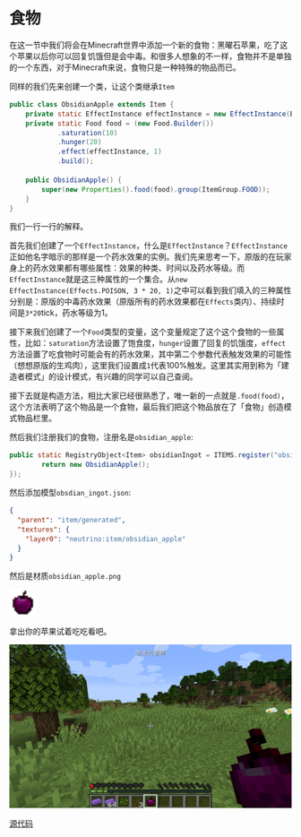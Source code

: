 # 食物

在这一节中我们将会在Minecraft世界中添加一个新的食物：黑曜石苹果，吃了这个苹果以后你可以回复饥饿但是会中毒。和很多人想象的不一样，食物并不是单独的一个东西，对于Minecraft来说，食物只是一种特殊的物品而已。

同样的我们先来创建一个类，让这个类继承`Item`

```java
public class ObsidianApple extends Item {
    private static EffectInstance effectInstance = new EffectInstance(Effects.POISON, 3 * 20, 1);
    private static Food food = (new Food.Builder())
            .saturation(10)
            .hunger(20)
            .effect(effectInstance, 1)
            .build();

    public ObsidianApple() {
        super(new Properties().food(food).group(ItemGroup.FOOD));
    }
}

```

我们一行一行的解释。

首先我们创建了一个`EffectInstance`，什么是`EffectInstance`？`EffectInstance`正如他名字暗示的那样是一个药水效果的实例。我们先来思考一下，原版的在玩家身上的药水效果都有哪些属性：效果的种类、时间以及药水等级。而`EffectInstance`就是这三种属性的一个集合。从`new EffectInstance(Effects.POISON, 3 * 20, 1)`之中可以看到我们填入的三种属性分别是：原版的中毒药水效果（原版所有的药水效果都在`Effects`类内）、持续时间是`3*20`tick，药水等级为1。

接下来我们创建了一个`Food`类型的变量，这个变量规定了这个这个食物的一些属性，比如：`saturation`方法设置了饱食度，`hunger`设置了回复的饥饿度，`effect`方法设置了吃食物时可能会有的药水效果，其中第二个参数代表触发效果的可能性（想想原版的生鸡肉），这里我们设置成`1`代表100%触发。这里其实用到称为「建造者模式」的设计模式，有兴趣的同学可以自己查阅。

接下去就是构造方法，相比大家已经很熟悉了，唯一新的一点就是`.food(food)`，这个方法表明了这个物品是一个食物，最后我们把这个物品放在了「食物」创造模式物品栏里。

然后我们注册我们的食物，注册名是`obsidian_apple`:

```java
public static RegistryObject<Item> obsidianIngot = ITEMS.register("obsidian_apple", () -> {
        return new ObsidianApple();
});
```

然后添加模型`obsdian_ingot.json`:

```json
{
  "parent": "item/generated",
  "textures": {
    "layer0": "neutrino:item/obsidian_apple"
  }
}
```

然后是材质`obsidian_apple.png`

<img src="food.assets/obsidian_apple.png" alt="obsidian_apple" style="zoom:300%;" />

拿出你的苹果试着吃吃看吧。

![image-20200427165949417](food.assets/image-20200427165949417.png)

[源代码](https://github.com/FledgeXu/NeutrinoSourceCode/tree/master/src/main/java/com/tutorial/neutrino/food)

